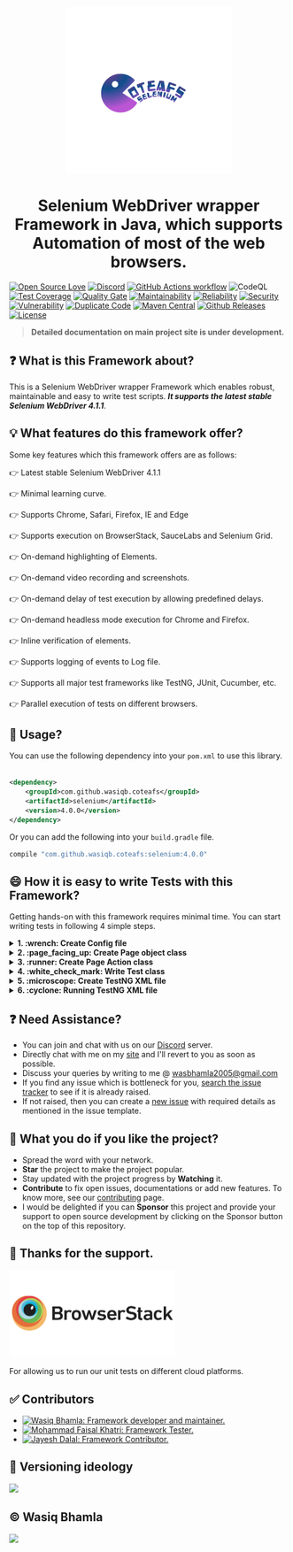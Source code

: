 <p align="center">
  <a href="">
    <img src="assets/coteafs-selenium-logo.png" width=300 padding=10 />
  </a>
</p>

<h1 align="center">Selenium WebDriver wrapper Framework in Java, which supports Automation of most of the web browsers.</h1>

[![Open Source Love](https://badges.frapsoft.com/os/v1/open-source.svg?v=103)][home]
[![Discord](https://img.shields.io/discord/874329599285268561?label=Discord&logo=Discord&style=for-the-badge)](https://discord.gg/DWVM398zsC)
[![GitHub Actions workflow](https://github.com/WasiqB/coteafs-selenium/actions/workflows/test.yml/badge.svg)](https://github.com/WasiqB/coteafs-selenium/actions/workflows/test.yml)
![CodeQL](https://github.com/WasiqB/coteafs-selenium/workflows/CodeQL/badge.svg)
[![Test Coverage](https://sonarcloud.io/api/project_badges/measure?project=com.github.wasiqb.coteafs%3Aselenium&metric=coverage)][coverage]
[![Quality Gate](https://sonarcloud.io/api/project_badges/measure?project=com.github.wasiqb.coteafs%3Aselenium&metric=alert_status)](https://sonarcloud.io/dashboard?id=com.github.wasiqb.coteafs%3Aselenium)
[![Maintainability](https://sonarcloud.io/api/project_badges/measure?project=com.github.wasiqb.coteafs%3Aselenium&metric=sqale_rating)](https://sonarcloud.io/component_measures?id=com.github.wasiqb.coteafs%3Aselenium&metric=Maintainability)
[![Reliability](https://sonarcloud.io/api/project_badges/measure?project=com.github.wasiqb.coteafs%3Aselenium&metric=reliability_rating)](https://sonarcloud.io/component_measures?id=com.github.wasiqb.coteafs%3Aselenium&metric=Reliability)
[![Security](https://sonarcloud.io/api/project_badges/measure?project=com.github.wasiqb.coteafs%3Aselenium&metric=security_rating)](https://sonarcloud.io/component_measures?id=com.github.wasiqb.coteafs%3Aselenium&metric=Security)
[![Vulnerability](https://sonarcloud.io/api/project_badges/measure?project=com.github.wasiqb.coteafs%3Aselenium&metric=vulnerabilities)](https://sonarcloud.io/component_measures?id=com.github.wasiqb.coteafs%3Aselenium&metric=new_vulnerabilities)
[![Duplicate Code](https://sonarcloud.io/api/project_badges/measure?project=com.github.wasiqb.coteafs%3Aselenium&metric=duplicated_lines_density)](https://sonarcloud.io/component_measures?id=com.github.wasiqb.coteafs%3Aselenium&metric=Duplications)
[![Maven Central](https://img.shields.io/maven-central/v/com.github.wasiqb.coteafs/selenium.svg)][maven]
[![Github Releases](https://img.shields.io/github/downloads/WasiqB/coteafs-selenium/total.svg)](https://github.com/WasiqB/coteafs-selenium/releases)
[![License](https://img.shields.io/badge/License-Apache%202.0-blue.svg)](https://opensource.org/licenses/Apache-2.0)

> **Detailed documentation on main project site is under development.**

## :question: What is this Framework about?

This is a Selenium WebDriver wrapper Framework which enables robust, maintainable and easy to write test scripts. _**It
supports the latest stable Selenium WebDriver 4.1.1**_.

## :bulb: What features do this framework offer?

Some key features which this framework offers are as follows:

:point_right: Latest stable Selenium WebDriver 4.1.1

:point_right: Minimal learning curve.

:point_right: Supports Chrome, Safari, Firefox, IE and Edge

:point_right: Supports execution on BrowserStack, SauceLabs and Selenium Grid.

:point_right: On-demand highlighting of Elements.

:point_right: On-demand video recording and screenshots.

:point_right: On-demand delay of test execution by allowing predefined delays.

:point_right: On-demand headless mode execution for Chrome and Firefox.

:point_right: Inline verification of elements.

:point_right: Supports logging of events to Log file.

:point_right: Supports all major test frameworks like TestNG, JUnit, Cucumber, etc.

:point_right: Parallel execution of tests on different browsers.

## :pushpin: Usage?

You can use the following dependency into your `pom.xml` to use this library.

```xml

<dependency>
    <groupId>com.github.wasiqb.coteafs</groupId>
    <artifactId>selenium</artifactId>
    <version>4.0.0</version>
</dependency>
```

Or you can add the following into your `build.gradle` file.

 ```gradle
 compile "com.github.wasiqb.coteafs:selenium:4.0.0"
 ```

## :smile: How it is easy to write Tests with this Framework?

Getting hands-on with this framework requires minimal time. You can start writing tests in following 4 simple steps.

<details>
  <summary><strong>1. :wrench: Create Config file</strong></summary>
  <br/>

Config file is by default searched in `src/test/resources` folder. The name of the config file is by default considered
as `selenium-config.yaml`. But the same can be overridden by using System property `coteafs.selenium.config` where you
can specify the new config file for the test.

### Sample Config file

`src/test/resources/selenium-config.yaml`

```yaml
browsers:
  local_browser:
    browser: CHROME           # CHROME, SAFARI, EDGE, FIREFOX, IE.
    url: http://demo.guru99.com/V4/   # Application URL.
    headless_mode: false      # true, for headless, else false.
    driver: # Driver manager specific settings.
      force_cache: true       # true, false (default). Forces to use cached driver.
      force_download: true    # true, false (default). Forces to download driver each time.
      path: /drivers/         # Local path where drivers will searched for.
      version: 2.14           # Version of driver.
      exe_url: https://driver/download/url    # Driver download URL.
    remote: # Remote settings block (required when Browser is Remote).
      user_id: ${CLOUD_USER}  # Cloud User. Not required for Grid.
      password: ${CLOUD_KEY}  # Cloud Key. Not required for Grid.
      protocol: HTTPS         # HTTP, HTTPS. Default HTTP.
      url: hub-cloud.browserstack.com   # Remote hub URL
      source: BROWSERSTACK    # BROWSERSTACK, GRID, SAUCELABS
      capabilities: # Remote capabilities.
        browser: Chrome
        browser_version: 75.0
        os: Windows
        os_version: 10
        resolution: 1024x768
        name: Any Test name
      cloud_capabilities: # Cloud specific capabilities.
        seleniumVersion: 3.141.59
        name: Sauce-[Java] Sample Test
    params: # test specific map.
      user: <test-specific-user>
      password: <test-specific-password>
    playback: # Playback settings.
      screen_state: NORMAL  # FULL_SCREEN, MAXIMIZED, NORMAL
      highlight: true       # true, to highlight elements, else false.
      screen_resolution: # Screen resolution settings.
        width: 1280     # Screen width.
        height: 768     # Screen height.
      recording:
        enable: true    # true, to enable recording, else false.
        path: ./video   # Video recording path.
        prefix: VID     # Video file prefix.
      delays: # On demand delay settings.
        implicit: 60          # Implicit waits in seconds.
        explicit: 60          # Explicit waits in seconds.
        after_frame_switch: 500   # Delay after iFrame switch in milliseconds.
        after_window_switch: 500  # Delay after Window switch in milliseconds.
        before_key_press: 0   # delay before key press in milliseconds.
        after_key_press: 0    # delay after key press in milliseconds.
        before_mouse_move: 0  # delay before mouse move in milliseconds.
        after_mouse_move: 0   # delay after mouse move in milliseconds.
        before_click: 0       # delay before mouse click in milliseconds.
        after_click: 0        # delay after mouse click in milliseconds.
        page_load: 60         # page load timeout in seconds.
        script_load: 60       # script load timeout in seconds.
        highlight: 500        # highlight delay in milliseconds.
      screenshot: # Screenshot settings.
        path: ~/screenshots     # default screenshot path.
        prefix: SCR             # screenshot file prefix.
        extension: jpeg         # screenshot file extension.
        capture_on_error: false # screenshot on error.
        capture_all: true       # always capture screenshot on each event, when true.
```

> **Note:** If you find any config not working, feel free to raise an [issue][].

</details>

<details>
  <summary><strong>2. :page_facing_up: Create Page object class</strong></summary>
  <br/>

Checkout the following examples which will guide you in writing tests. Lets have a look at the Login page of Guru99 demo
site.

> Remember, `BrowserPage` class needs to be extended for every page and also a flavour of inheritance can be added as per requirement.

### Sample Page object

```java
package com.github.wasiqb.coteafs.selenium.pages;

import com.github.wasiqb.coteafs.selenium.core.element.ITextBoxActions;
import org.openqa.selenium.By;

import com.github.wasiqb.coteafs.selenium.core.BrowserPage;
import com.github.wasiqb.coteafs.selenium.core.element.IMouseActions;

public class LoginPage extends BrowserPage {
    public ITextBoxActions password () {
        return form ().find (By.name ("password"), "Password");
    }

    public IMouseActions signIn () {
        return form ().find (By.name ("btnLogin"), "Login");
    }

    public ITextBoxActions userId () {
        return form ().find (By.name ("uid"), "User ID");
    }

    private IMouseActions form () {
        return onClickable (By.name ("frmLogin"), "Form");
    }
}
```

</details>

<details>
  <summary><strong>3. :runner: Create Page Action class</strong></summary>
  <br/>

This is a new concept, here you can define actions specific to each page. This approach abstracts out the page action
flows and helps in modularising the classes. So whenever the flow of the page changes, you need to change only at single
place.

> For every page action you need to extend `AbstractPageAction`. Since it is a generic class, you need to pass the action class name as it's generic type.
> Also, `perform` method needs to be implemented for every action class.

### Sample page action

```java
package com.github.wasiqb.coteafs.selenium.pages.action;

import static java.text.MessageFormat.format;

import com.github.wasiqb.coteafs.selenium.core.page.AbstractPageAction;
import com.github.wasiqb.coteafs.selenium.pages.LoginPage;
import com.github.wasiqb.coteafs.selenium.pages.MainPage;

public class LoginPageAction extends AbstractPageAction<LoginPageAction> {
    public static final String PASS    = "password";
    public static final String USER_ID = "userId";

    @Override
    public void perform () {
        final LoginPage login = new LoginPage ();
        login.userId ()
            .enterText (value (USER_ID));
        login.password ()
            .enterText (value (PASS));
        login.signIn ()
            .click ();

        login.nextPage (MainPage.class)
            .managerIdBanner ()
            .verifyText ()
            .endsWith (format ("Manger Id : {0}", value (USER_ID).toString ()));
    }
}
```

</details>

<details>
  <summary><strong>4. :white_check_mark: Write Test class</strong></summary>
  <br/>

Test which are written using this framework are slightly different than usual. In the tests, Page actions is used
instead of page objects. This can be demonstrated as shown below:

### Sample Test

> Every test class extends `BrowserTest` class.

```java
package com.github.wasiqb.coteafs.selenium;

import static com.github.wasiqb.coteafs.selenium.config.ConfigUtil.appSetting;
import static com.github.wasiqb.coteafs.selenium.pages.action.LoginPageAction.PASS;
import static com.github.wasiqb.coteafs.selenium.pages.action.LoginPageAction.USER_ID;

import org.testng.annotations.BeforeClass;
import org.testng.annotations.Test;

import com.github.wasiqb.coteafs.selenium.core.BrowserTest;
import com.github.wasiqb.coteafs.selenium.pages.MainPage;
import com.github.wasiqb.coteafs.selenium.pages.action.LoginPageAction;

public class SeleniumTest extends BrowserTest {
    @BeforeClass
    public void setupMethod () {
        final MainPage main = new MainPage ();
        main.onDriver ()
            .navigateTo (appSetting ().getUrl ());
    }

    @Test
    public void testSignIn () {
        final LoginPageAction login = new LoginPageAction ();
        login.addInputValue (USER_ID, appSetting ().getParams ()
                .get ("user"))
            .addInputValue (PASS, appSetting ().getParams ()
                .get ("password"))
            .perform ();
    }
}
```

</details>

<details>
  <summary><strong>5. :microscope: Create TestNG XML file</strong></summary>
  <br/>

### Basic synchronous run

Following is a simple `testng.yaml` file for running the tests on Chrome browser **locally, on grid and on
BrowserStack** in sync.

```yaml
name: Local Suite
tests:
  - name: Test Local
    preserveOrder: true
    parameters: {
      test.browser: local
    }
    classes:
      - name: com.github.wasiqb.coteafs.selenium.SeleniumTest
        includedMethods:
          - testLogin
          - testCheckboxes
          - testDropDownBox
  - name: Test Grid
    parameters: {
      test.browser: grid
    }
    classes:
      - name: com.github.wasiqb.coteafs.selenium.SeleniumTest
        includedMethods:
          - testLogin
  - name: Test BrowserStack Chrome
      preserveOrder: true
      parameters: {
        test.browser: bs_chrome
      }
      classes:
        - name: com.github.wasiqb.coteafs.selenium.SeleniumTest
          includedMethods:
            - testLogin
            - testCheckboxes
            - testDropDownBox
```

- `test.browser`: Here, the browser config key is used to tell the framework which browser config needs to be executed.

</details>

<details>
  <summary><strong>6. :cyclone: Running TestNG XML file</strong></summary>
  <br/>

### Running on local browsers or on Selenium Grid

Run the tests using following command,

```bash
$ mvn clean install -Dsuite-xml=testng.yaml
```

### Running on BrowserStack or any other cloud solution

Run the tests using following command,

```bash
$ mvn clean install -Dsuite-xml=testng.yaml -DCLOUD_USER=<cloud_user> -DCLOUD_KEY=<cloud_key>
```

</details>

## :question: Need Assistance?

- You can join and chat with us on our [Discord][discord] server.
- Directly chat with me on my [site][] and I'll revert to you as soon as possible.
- Discuss your queries by writing to me @ [wasbhamla2005@gmail.com][mail]
- If you find any issue which is bottleneck for you, [search the issue tracker][tracker] to see if it is already raised.
- If not raised, then you can create a [new issue][issue] with required details as mentioned in the issue template.

## :star2: What you do if you like the project?

- Spread the word with your network.
- **Star** the project to make the project popular.
- Stay updated with the project progress by **Watching** it.
- **Contribute** to fix open issues, documentations or add new features. To know more, see our [contributing][] page.
- I would be delighted if you can **Sponsor** this project and provide your support to open source development by
  clicking on the Sponsor button on the top of this repository.

## :gift_heart: Thanks for the support.

<p align="left">
  <a href="http://browserstack.com">
    <img src="assets/browserstack-logo.png" width=300 />
  </a>
</p>

For allowing us to run our unit tests on different cloud platforms.

## :white_check_mark: Contributors

<div>
  <ul>
    <li>
      <a href="https://github.com/WasiqB">
        <img alt="Wasiq Bhamla: Framework developer and maintainer." src="https://github.com/WasiqB.png" width=100 height=100 />
      </a>
    </li>
    <li>
      <a href="https://github.com/mfaisalkhatri">
        <img alt="Mohammad Faisal Khatri: Framework Tester." src="https://github.com/mfaisalkhatri.png" width=100 height=100 />
      </a>
    </li>
    <li>
      <a href="https://github.com/jayeshd7">
        <img alt="Jayesh Dalal: Framework Contributor." src="https://github.com/jayeshd7.png" width=100 height=100 />
      </a>
    </li>
  </ul>
</div>

## :ticket: Versioning ideology

<p align="left">
  <a href="http://semver.org/">
    <img src="assets/semver.png" width=300 />
  </a>
</p>

## :copyright: Wasiq Bhamla

<p align="left">
  <a href="http://www.apache.org/licenses/LICENSE-2.0">
    <img src="http://www.apache.org/img/asf_logo.png" width=300 />
  </a>
</p>

[discord]: https://discord.gg/DWVM398zsC

[home]: https://github.com/wasiqb/coteafs-selenium

[coverage]: https://sonarcloud.io/component_measures?id=com.github.wasiqb.coteafs%3Aselenium&metric=Coverage

[maven]: https://maven-badges.herokuapp.com/maven-central/com.github.wasiqb.coteafs/selenium

[site]: https://wasiqb.github.io

[tracker]: https://github.com/WasiqB/coteafs-selenium/issues?q=something

[issue]: https://github.com/WasiqB/coteafs-selenium/issues/new

[contributing]: .github/CONTRIBUTING.md

[mail]: mailto:wasbhamla2005@gmail.com
